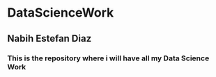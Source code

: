 # DataScienceWork
## Nabih Estefan Diaz
### This is the repository where i will have all my Data Science Work